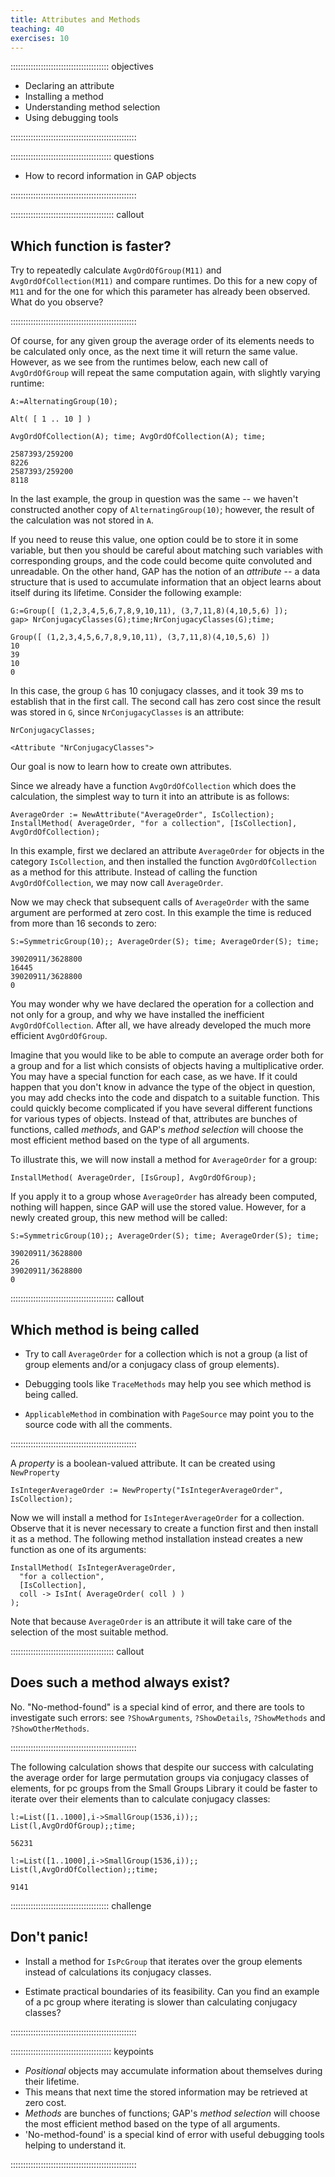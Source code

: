```yaml
---
title: Attributes and Methods
teaching: 40
exercises: 10
---
```


::::::::::::::::::::::::::::::::::::::: objectives

- Declaring an attribute
- Installing a method
- Understanding method selection
- Using debugging tools

::::::::::::::::::::::::::::::::::::::::::::::::::

:::::::::::::::::::::::::::::::::::::::: questions

- How to record information in GAP objects

::::::::::::::::::::::::::::::::::::::::::::::::::

:::::::::::::::::::::::::::::::::::::::::  callout

## Which function is faster?

Try to repeatedly calculate `AvgOrdOfGroup(M11)` and `AvgOrdOfCollection(M11)`
and compare runtimes. Do this for a new copy of `M11` and for the one for which
this parameter has already been observed. What do you observe?


::::::::::::::::::::::::::::::::::::::::::::::::::

Of course, for any given group the average order of its elements needs to
be calculated only once, as the next time it will return the same value.
However, as we see from the runtimes below, each new call of `AvgOrdOfGroup`
will repeat the same computation again, with slightly varying runtime:

```source
A:=AlternatingGroup(10);
```

```output
Alt( [ 1 .. 10 ] )
```

```source
AvgOrdOfCollection(A); time; AvgOrdOfCollection(A); time;
```

```output
2587393/259200
8226
2587393/259200
8118
```

In the last example, the group in question was the same -- we haven't
constructed another copy of `AlternatingGroup(10)`; however, the result
of the calculation was not stored in `A`.

If you need to reuse this value, one option could be to store it in some
variable, but then you should be careful about matching such variables
with corresponding groups, and the code could become quite convoluted
and unreadable. On the other hand, GAP has the notion of an *attribute* -- a
data structure that is used to accumulate information that an object learns about itself
during its lifetime. Consider the following example:

```source
G:=Group([ (1,2,3,4,5,6,7,8,9,10,11), (3,7,11,8)(4,10,5,6) ]);
gap> NrConjugacyClasses(G);time;NrConjugacyClasses(G);time;
```

```output
Group([ (1,2,3,4,5,6,7,8,9,10,11), (3,7,11,8)(4,10,5,6) ])
10
39
10
0
```

In this case, the group `G` has 10 conjugacy classes, and it took 39 ms to
establish that in the first call. The second call has zero cost since the
result was stored in `G`, since `NrConjugacyClasses` is an attribute:

```source
NrConjugacyClasses;
```

```output
<Attribute "NrConjugacyClasses">
```

Our goal is now to learn how to create own attributes.

Since we already have a function `AvgOrdOfCollection` which
does the calculation, the simplest way to turn it into
an attribute is as follows:

```source
AverageOrder := NewAttribute("AverageOrder", IsCollection);
InstallMethod( AverageOrder, "for a collection", [IsCollection], AvgOrdOfCollection);
```

In this example, first we declared an attribute `AverageOrder` for
objects in the category `IsCollection`, and then installed the function
`AvgOrdOfCollection` as a method for this attribute. Instead of calling
the function `AvgOrdOfCollection`, we may now call `AverageOrder`.

Now we may check that subsequent calls of `AverageOrder` with the same argument
are performed at zero cost. In this example the time is reduced from more than
16 seconds to zero:

```source
S:=SymmetricGroup(10);; AverageOrder(S); time; AverageOrder(S); time;
```

```output
39020911/3628800
16445
39020911/3628800
0
```

You may wonder why we have declared the operation for a collection and not only
for a group, and why we have installed the inefficient `AvgOrdOfCollection`.
After all, we have already developed the much more efficient `AvgOrdOfGroup`.

Imagine that you would like to be able to compute an average order
both for a group and for a list which consists of objects having a multiplicative
order. You may have a special function for each case, as we have. If it
could happen that you don't know in advance the type of the object in question,
you may add checks into the code and dispatch to a suitable function. This could
quickly become complicated if you have several different functions for various
types of objects. Instead of that, attributes are bunches of functions, called
*methods*, and GAP's *method selection* will choose the most efficient method
based on the type of all arguments.

To illustrate this, we will now install a method for `AverageOrder` for a group:

```source
InstallMethod( AverageOrder, [IsGroup], AvgOrdOfGroup);
```

If you apply it to a group whose `AverageOrder` has already been computed, nothing
will happen, since GAP will use the stored value. However, for a newly created group,
this new method will be called:

```source
S:=SymmetricGroup(10);; AverageOrder(S); time; AverageOrder(S); time;
```

```output
39020911/3628800
26
39020911/3628800
0
```

:::::::::::::::::::::::::::::::::::::::::  callout

## Which method is being called

- Try to call `AverageOrder` for a collection which is not a group
  (a list of group elements and/or a conjugacy class of group elements).

- Debugging tools like `TraceMethods` may help you see which method is
  being called.

- `ApplicableMethod` in combination with `PageSource` may point you to
  the source code with all the comments.
  

::::::::::::::::::::::::::::::::::::::::::::::::::

A *property* is a boolean-valued attribute. It can be created using `NewProperty`

```source
IsIntegerAverageOrder := NewProperty("IsIntegerAverageOrder", IsCollection);
```

Now we will install a method for `IsIntegerAverageOrder` for a collection.
Observe that it is never necessary to create
a function first and then install it as a method. The following method installation
instead creates a new function as one of its arguments:

```source
InstallMethod( IsIntegerAverageOrder,
  "for a collection",
  [IsCollection],
  coll -> IsInt( AverageOrder( coll ) )
);
```

Note that because `AverageOrder` is an attribute it will take care of the selection of
the most suitable method.

:::::::::::::::::::::::::::::::::::::::::  callout

## Does such a method always exist?

No. "No-method-found" is a special kind of error, and there are tools to
investigate such errors: see `?ShowArguments`, `?ShowDetails`, `?ShowMethods`
and `?ShowOtherMethods`.


::::::::::::::::::::::::::::::::::::::::::::::::::

The following calculation shows that despite our success with calculating
the average order for large permutation groups via conjugacy classes of
elements, for pc groups from the Small Groups Library it could be faster
to iterate over their elements than to calculate conjugacy classes:

```source
l:=List([1..1000],i->SmallGroup(1536,i));; List(l,AvgOrdOfGroup);;time;
```

```output
56231
```

```source
l:=List([1..1000],i->SmallGroup(1536,i));; List(l,AvgOrdOfCollection);;time;
```

```output
9141
```

:::::::::::::::::::::::::::::::::::::::  challenge

## Don't panic!

- Install a method for `IsPcGroup` that iterates over the group elements
  instead of calculations its conjugacy classes.

- Estimate practical boundaries of its feasibility. Can you find an example
  of a pc group where iterating is slower than calculating conjugacy classes?
  

::::::::::::::::::::::::::::::::::::::::::::::::::

:::::::::::::::::::::::::::::::::::::::: keypoints

- *Positional* objects may accumulate information about themselves during their lifetime.
- This means that next time the stored information may be retrieved at zero cost.
- *Methods* are bunches of functions; GAP's *method selection* will choose the most efficient method based on the type of all arguments.
- 'No-method-found' is a special kind of error with useful debugging tools helping to understand it.

::::::::::::::::::::::::::::::::::::::::::::::::::


